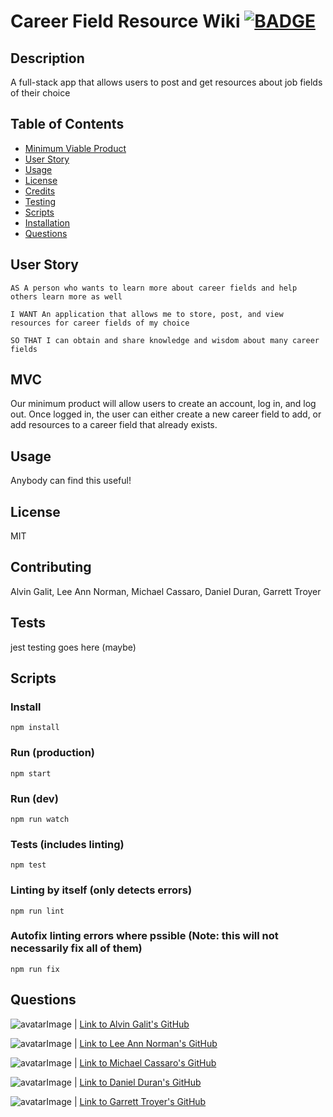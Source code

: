 # Career Field Resource Wiki [![BADGE](https://img.shields.io/badge/License%3A-MIT-blue)](https://img.shields.io/badge/License%3A-MIT-blue)
## Description
A full-stack app that allows users to post and get resources about job fields of their choice
## Table of Contents
* [Minimum Viable Product](#MVC)
* [User Story](#User_Story)
* [Usage](#usage)
* [License](#license)
* [Credits](#contributing)
* [Testing](#tests)
* [Scripts](#Scripts)
* [Installation](#install)
* [Questions](#questions)
## User Story

```
AS A person who wants to learn more about career fields and help others learn more as well

I WANT An application that allows me to store, post, and view resources for career fields of my choice

SO THAT I can obtain and share knowledge and wisdom about many career fields

```

## MVC
Our minimum product will allow users to create an account, log in, and log out. Once logged in, the user can either
create a new career field to add, or add resources to a career field that already exists.
## Usage
Anybody can find this useful!
## License
MIT
## Contributing
Alvin Galit, Lee Ann Norman, Michael Cassaro, Daniel Duran, Garrett Troyer
## Tests
jest testing goes here (maybe)
## Scripts
### Install
    npm install
### Run (production)
    npm start
### Run (dev)
    npm run watch
### Tests (includes linting)
    npm test
### Linting by itself (only detects errors)
    npm run lint
### Autofix linting errors where pssible (Note: this will not necessarily fix all of them)
    npm run fix
## Questions

![avatarImage](https://avatars1.githubusercontent.com/u/38934010?v=4) | [Link to Alvin Galit's GitHub](https://github.com/aroblesgalit)

![avatarImage](https://avatars3.githubusercontent.com/u/58370172?v=4) | [Link to Lee Ann Norman's GitHub](https://github.com/leenorman)

![avatarImage](https://avatars0.githubusercontent.com/u/60193809?v=4) | [Link to Michael Cassaro's GitHub](https://github.com/mdcassaro)

![avatarImage](https://avatars2.githubusercontent.com/u/61794357?v=4) | [Link to Daniel Duran's GitHub](https://github.com/DanielD10)

![avatarImage](https://avatars1.githubusercontent.com/u/32282285?v=4) | [Link to Garrett Troyer's GitHub](https://github.com/fruityvegetables)
